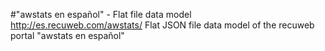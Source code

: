 #"awstats en español" - Flat file data model
http://es.recuweb.com/awstats/
Flat JSON file data model of the recuweb portal "awstats en español"
